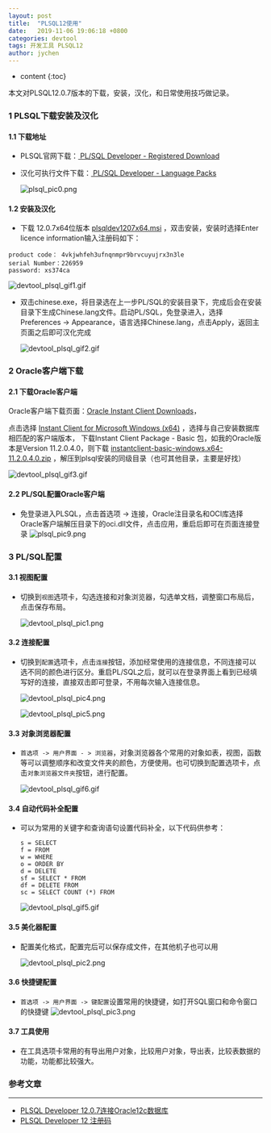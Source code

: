 ```yaml
---
layout: post
title:  "PLSQL12使用"
date:   2019-11-06 19:06:18 +0800
categories: devtool
tags: 开发工具 PLSQL12
author: jychen
---
```


* content
{:toc}

本文对PLSQL12.0.7版本的下载，安装，汉化，和日常使用技巧做记录。




###  1 PLSQL下载安装及汉化
#### 1.1 下载地址

- PLSQL官网下载：[ PL/SQL Developer - Registered Download ](https://www.allroundautomations.com/bodyplsqldevreg.html)

- 汉化可执行文件下载：[ PL/SQL Developer - Language Packs ]( https://www.allroundautomations.com/plsqldevlang/120/index.html )

  ![plsql_pic0.png](https://i.loli.net/2019/11/13/IN8AicbCqn3Gup9.png)

#### 1.2 安装及汉化

* 下载 12.0.7x64位版本  [plsqldev1207x64.msi](https://www.allroundautomations.com/files/plsqldev1207x64.msi)  ，双击安装，安装时选择Enter licence information输入注册码如下：

```
product code： 4vkjwhfeh3ufnqnmpr9brvcuyujrx3n3le
serial Number：226959
password: xs374ca
```

  ![devtool_plsql_gif1.gif](https://i.loli.net/2019/11/14/3ThPfsB7IboXJiV.gif)



* 双击chinese.exe，将目录选在上一步PL/SQL的安装目录下，完成后会在安装目录下生成Chinese.lang文件。启动PL/SQL，免登录进入，选择Preferences -> Appearance，语言选择Chinese.lang，点击Apply，返回主页面之后即可汉化完成

  ![devtool_plsql_gif2.gif](https://i.loli.net/2019/11/14/PwhSCk5amAXeZ4l.gif)



### 2 Oracle客户端下载

#### 2.1 下载Oracle客户端

Oracle客户端下载页面：[Oracle Instant Client Downloads]( https://www.oracle.com/database/technologies/instant-client/downloads.html )，

点击选择 [Instant Client for Microsoft Windows (x64)](https://www.oracle.com/database/technologies/instant-client/winx64-64-downloads.html) ，选择与自己安装数据库相匹配的客户端版本， 下载Instant Client Package - Basic 包，如我的Oracle版本是Version 11.2.0.4.0，则下载 [instantclient-basic-windows.x64-11.2.0.4.0.zip](https://www.oracle.com/database/technologies/instant-client/winx64-64-downloads.html#license-lightbox) ，解压到plsql安装的同级目录（也可其他目录，主要是好找）

  ![devtool_plsql_gif3.gif](https://i.loli.net/2019/11/14/QRjJ7WOXFbyKSTY.gif)


#### 2.2 PL/SQL配置Oracle客户端

* 免登录进入PLSQL，点击首选项 -> 连接，Oracle注目录名和OCI库选择Oracle客户端解压目录下的oci.dll文件，点击应用，重启后即可在页面连接登录
  ![plsql_pic9.png](https://i.loli.net/2019/11/14/JFenlED5PTvYUI4.png)

### 3 PL/SQL配置

#### 3.1 视图配置

- 切换到`视图`选项卡，勾选连接和对象浏览器，勾选单文档，调整窗口布局后，点击保存布局。

  ![devtool_plsql_pic1.png](https://i.loli.net/2019/11/14/Eobm1IFcsnwgf6a.png)

#### 3.2 连接配置

* 切换到`配置`选项卡，点击`连接`按钮，添加经常使用的连接信息，不同连接可以选不同的颜色进行区分。重启PL/SQL之后，就可以在登录界面上看到已经填写好的连接，直接双击即可登录，不用每次输入连接信息。

  ![devtool_plsql_pic4.png](https://i.loli.net/2019/11/18/RphNMajLwf8rq9e.png)

  ![devtool_plsql_pic5.png](https://i.loli.net/2019/11/18/KdzcYvXGmDTJnRg.png)

#### 3.3 对象浏览器配置

* `首选项 -> 用户界面 - > 浏览器`，对象浏览器各个常用的对象如表，视图，函数等可以调整顺序和改变文件夹的颜色，方便使用。也可切换到配置选项卡，点击`对象浏览器文件夹`按钮，进行配置。

  ![devtool_plsql_gif6.gif](https://i.loli.net/2019/11/14/UAYViHs7cDEnPr8.gif)

#### 3.4 自动代码补全配置

* 可以为常用的关键字和查询语句设置代码补全，以下代码供参考：

  ```
  s = SELECT
  f = FROM
  w = WHERE
  o = ORDER BY
  d = DELETE
  sf = SELECT * FROM
  df = DELETE FROM
  sc = SELECT COUNT (*) FROM
  ```
  
  
  
  ![devtool_plsql_gif5.gif](https://i.loli.net/2019/11/14/vOwJnzimt2LVxP8.gif)

#### 3.5 美化器配置

* 配置美化格式，配置完后可以保存成文件，在其他机子也可以用

  ![devtool_plsql_pic2.png](https://i.loli.net/2019/11/14/IrNvxQJbOqyLRAY.png)

#### 3.6 快捷键配置

* `首选项 -> 用户界面 -> 键配置`设置常用的快捷键，如打开SQL窗口和命令窗口的快捷键
  ![devtool_plsql_pic3.png](https://i.loli.net/2019/11/14/x32vGRN6PeLaOKu.png)

#### 3.7 工具使用

* 在工具选项卡常用的有导出用户对象，比较用户对象，导出表，比较表数据的功能，功能都比较强大。

### 参考文章

---

* [PLSQL Developer 12.0.7连接Oracle12c数据库]( https://blog.csdn.net/sl1992/article/details/80489413 )
* [ PLSQL Developer 12 注册码 ]( https://www.cnblogs.com/shizilukou123/p/9149358.html )